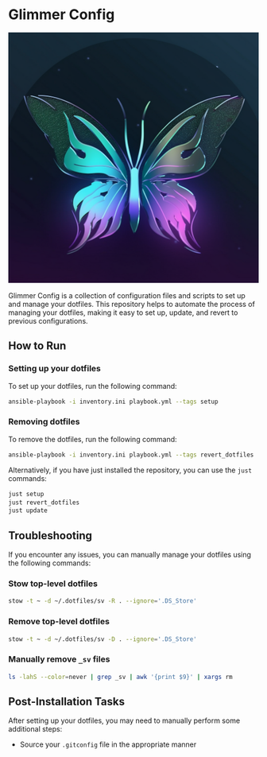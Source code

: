 # Glimmer Config

![Glimmer Logo](glimmer.png)

Glimmer Config is a collection of configuration files and scripts to set up and manage your dotfiles. This repository helps to automate the process of managing your dotfiles, making it easy to set up, update, and revert to previous configurations.

## How to Run

### Setting up your dotfiles

To set up your dotfiles, run the following command:

```bash
ansible-playbook -i inventory.ini playbook.yml --tags setup
```

### Removing dotfiles

To remove the dotfiles, run the following command:

```bash
ansible-playbook -i inventory.ini playbook.yml --tags revert_dotfiles
```

Alternatively, if you have just installed the repository, you can use the `just` commands:

```bash
just setup
just revert_dotfiles
just update
```

## Troubleshooting

If you encounter any issues, you can manually manage your dotfiles using the following commands:

### Stow top-level dotfiles

```bash
stow -t ~ -d ~/.dotfiles/sv -R . --ignore='.DS_Store'
```


### Remove top-level dotfiles

```bash
stow -t ~ -d ~/.dotfiles/sv -D . --ignore='.DS_Store'
```

### Manually remove `_sv` files

```bash
ls -lahS --color=never | grep _sv | awk '{print $9}' | xargs rm
```


## Post-Installation Tasks

After setting up your dotfiles, you may need to manually perform some additional steps:

- Source your `.gitconfig` file in the appropriate manner
